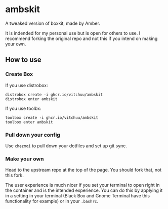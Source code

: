 # ambskit

A tweaked version of boxkit, made by Amber.

It is indended for my personal use but is open for others to use. I recommend forking the original repo and not this if you intend on making your own.

## How to use

### Create Box

If you use distrobox:

    distrobox create -i ghcr.io/vitchuu/ambskit
    distrobox enter ambskit

If you use toolbx:

    toolbox create -i ghcr.io/vitchuu/ambskit
    toolbox enter ambskit

### Pull down your config

Use `chezmoi` to pull down your dotfiles and set up git sync.

### Make your own

Head to the upstream repo at the top of the page. You should fork that, not this fork.

The user experience is much nicer if you set your terminal to open right in the container and is the intended experience. You can do this by applying it in a setting in your terminal (Black Box and Gnome Terminal have this functionality for example) or in your `.bashrc`.
